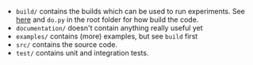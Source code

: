   - `build/` contains the builds which can be used to run experiments. 
    See [here](https://github.com/numbbo/coco/blob/master/README.md) 
    and `do.py` in the root folder for how build the code.  
  - `documentation/` doesn't contain anything really useful yet
  - `examples/` contains (more) examples, but see `build` first
  - `src/` contains the source code.
  - `test/` contains unit and integration tests. 
